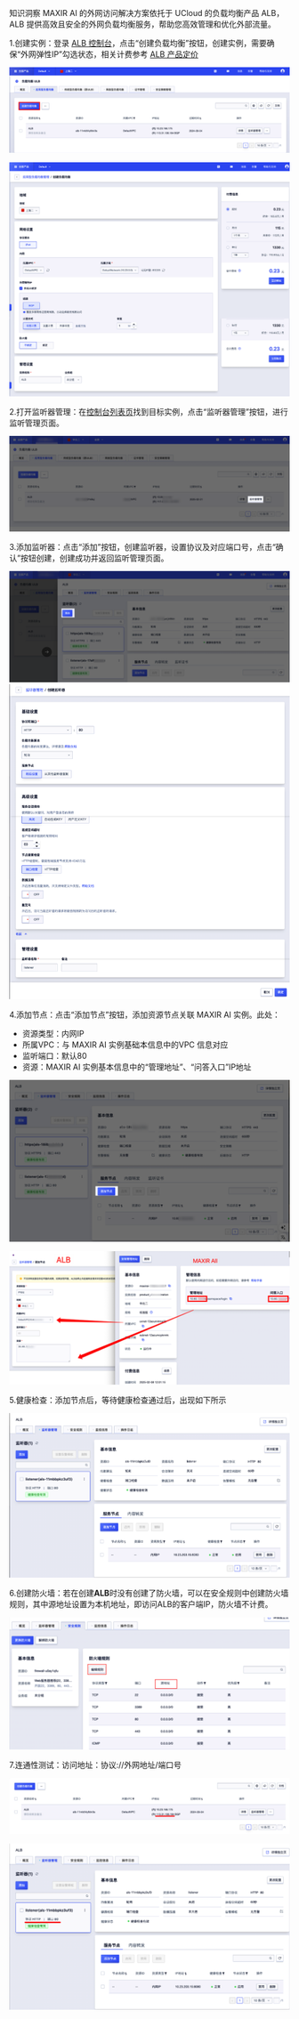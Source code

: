 知识洞察 MAXIR AI 的外网访问解决方案依托于 UCloud 的负载均衡产品 ALB，ALB 提供高效且安全的外网负载均衡服务，帮助您高效管理和优化外部流量。

1.创建实例：登录 [ALB 控制台](https://console.ucloud.cn/ulb/alb)，点击“创建负载均衡”按钮，创建实例，需要确保“外网弹性IP”勾选状态，相关计费参考 [ALB 产品定价](https://docs.ucloud.cn/ulb/alb/buy/charge)

![](/images/1740136633899-0.png)

![](/images/1740136633899-1.png)

2.打开监听器管理：在[控制台列表页](https://console.ucloud.cn/ulb/alb)找到目标实例，点击“监听器管理”按钮，进行监听管理页面。

![](/images/1740136633899-2.png)

3.添加监听器：点击“添加”按钮，创建监听器，设置协议及对应端口号，点击“确认”按钮创建，创建成功并返回监听管理页面。

![](/images/1740136633899-3.png)![](/images/1740136633899-4.png)

4.添加节点：点击“添加节点”按钮，添加资源节点关联 MAXIR AI 实例。此处：

+ 资源类型：内⽹IP
+ 所属VPC：与 MAXIR AI 实例基础本信息中的VPC 信息对应 
+ 监听端⼝：默认80
+ 资源：MAXIR AI 实例基本信息中的“管理地址”、“问答入口”IP地址

![](/images/1740136633899-5.png)

![](/images/1740136633899-6.png)

5.健康检查：添加节点后，等待健康检查通过后，出现如下所示

![](/images/1740136633899-7.png)

6.创建防⽕墙：若在创建**ALB**时没有创建了防⽕墙，可以在安全规则中创建防⽕墙规则，其中源地址设置为本机地址，即访问ALB的客户端IP，防火墙不计费。

![](/images/1740136633899-8.png)

7.连通性测试：访问地址：协议://外网地址/端口号

![](/images/1740136633899-9.png)

![](/images/1740136633899-10.png)

#### 


